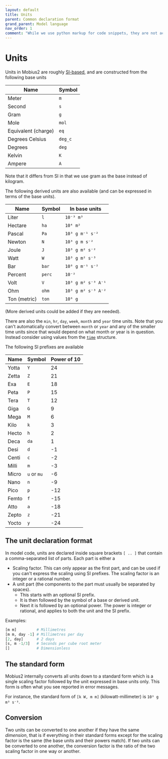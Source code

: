 ```yaml
---
layout: default
title: Units
parent: Common declaration format
grand_parent: Model language
nav_order: 1
comment: "While we use python markup for code snippets, they are not actually python, it just creates convenient coloring for this format."
---
```


# Units

Units in Mobius2 are roughly [SI-based](https://en.wikipedia.org/wiki/International_System_of_Units), and are constructed from the following base units

| Name | Symbol |
| ---- | ------ |
| Meter | `m` |
| Second | `s` |
| Gram | `g` |
| Mole | `mol` |
| Equivalent (charge) | `eq` |
| Degrees Celsius | `deg_c` |
| Degrees | `deg` |
| Kelvin | `K` |
| Ampere | `A` |

Note that it differs from SI in that we use gram as the base instead of kilogram.

The following derived units are also available (and can be expressed in terms of the base units).

| Name | Symbol | In base units |
| ---- | ------ | ------------- |
| Liter | `l` | `10⁻³ m³` |
| Hectare | `ha` | `10⁴ m²` |
| Pascal | `Pa` | `10³ g m⁻¹ s⁻²` |
| Newton | `N` | `10³ g m s⁻²` |
| Joule | `J` | `10³ g m² s⁻²` |
| Watt | `W` | `10³ g m² s⁻³` |
| Bar | `bar` | `10⁸ g m⁻¹ s⁻²` |
| Percent | `perc` | `10⁻²` |
| Volt | `V` | `10³ g m² s⁻³ A⁻¹` |
| Ohm | `ohm` | `10³ g m² s⁻³ A⁻²` |
| Ton (metric) | `ton` | `10⁶ g` |

(More derived units could be added if they are needed).

There are also the `min`, `hr`, `day`, `week`, `month` and `year` time units. Note that you can't automatically convert between `month` or `year` and any of the smaller time units since that would depend on what month or year is in question. Instead consider using values from the [`time`](math_format.html#identifier) structure. 

The following SI prefixes are available

| Name | Symbol | Power of 10 |
| ---- | ------ | ----- |
| Yotta | `Y` | 24 |
| Zetta | `Z` | 21 |
| Exa | `E` | 18 |
| Peta | `P` | 15 |
| Tera | `T` | 12 |
| Giga | `G` | 9 |
| Mega | `M` | 6 |
| Kilo | `k` | 3 |
| Hecto | `h` | 2 |
| Deca | `da` | 1 |
| Desi | `d` | -1 |
| Centi | `c` | -2 |
| Milli | `m` | -3 |
| Micro | `u` or `mu` | -6 |
| Nano | `n` | -9 |
| Pico | `p` | -12 |
| Femto | `f` | -15 |
| Atto | `a` | -18 |
| Zepto | `z` | -21 |
| Yocto | `y` | -24 |

## The unit declaration format

In model code, units are declared inside square brackets `[ .. ]` that contain a comma-separated list of parts. Each part is either a

- Scaling factor. This can only appear as the first part, and can be used if you can't express the scaling using SI prefixes. The scaling factor is an integer or a rational number.
- A unit part (the components to the part must usually be separated by spaces).
	- This starts with an optional SI prefix.
	- It is then followed by the symbol of a base or derived unit.
	- Next it is followed by an optional power. The power is integer or rational, and applies to both the unit and the SI prefix.

Examples:

```python
[m m]         # Millimetres
[m m, day -1] # Millimetres per day
[2, day]      # 2 days
[s, m -1/3]   # Seconds per cube root meter
[]            # Dimensionless
```

## The standard form

Mobius2 internally converts all units down to a standard form which is a single scaling factor followed by the unit expressed in base units only. This form is often what you see reported in error messages.

For instance, the standard form of `[k W, m m]` (kilowatt-millimeter) is `10³ g m³ s⁻³`.

## Conversion

Two units can be converted to one another if they have the same *dimension*, that is if everything in their standard forms except for the scaling factor is the same (the base units and their powers match). If two units can be converted to one another, the conversion factor is the ratio of the two scaling factor in one way or another.